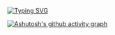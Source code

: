[![Typing SVG](https://readme-typing-svg.herokuapp.com?font=Fira+Code&pause=1000&width=435&lines=Welcome+to+my+profile)](https://git.io/typing-svg)

<!-- [![Anurag's GitHub stats](https://github-readme-stats.vercel.app/api?username=bhsh0112)](https://github.com/anuraghazra/github-readme-stats) -->

[![Ashutosh's github activity graph](https://github-readme-activity-graph.vercel.app/graph?username=bhsh0112&theme=react)](https://github.com/ashutosh00710/github-readme-activity-graph)